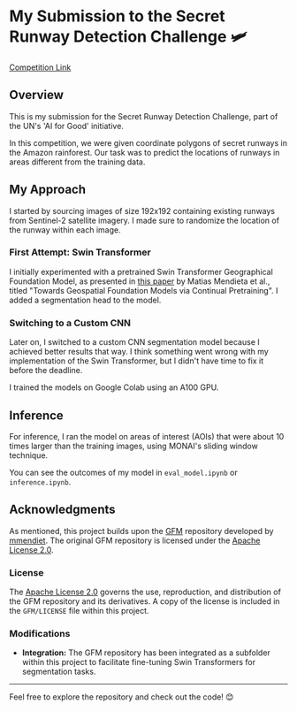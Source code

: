 # My Submission to the Secret Runway Detection Challenge 🛩️

[Competition Link](https://zindi.africa/competitions/geoai-amazon-basin-secret-runway-detection-challenge)

## Overview

This is my submission for the Secret Runway Detection Challenge, part of the UN's 'AI for Good' initiative.

In this competition, we were given coordinate polygons of secret runways in the Amazon rainforest. Our task was to predict the locations of runways in areas different from the training data.

## My Approach

I started by sourcing images of size 192x192 containing existing runways from Sentinel-2 satellite imagery. I made sure to randomize the location of the runway within each image.

### First Attempt: Swin Transformer

I initially experimented with a pretrained Swin Transformer Geographical Foundation Model, as presented in [this paper](https://arxiv.org/abs/2302.04476) by Matias Mendieta et al., titled "Towards Geospatial Foundation Models via Continual Pretraining". I added a segmentation head to the model.

### Switching to a Custom CNN

Later on, I switched to a custom CNN segmentation model because I achieved better results that way. I think something went wrong with my implementation of the Swin Transformer, but I didn't have time to fix it before the deadline.

I trained the models on Google Colab using an A100 GPU.

## Inference

For inference, I ran the model on areas of interest (AOIs) that were about 10 times larger than the training images, using MONAI's sliding window technique.

You can see the outcomes of my model in `eval_model.ipynb` or `inference.ipynb`.

## Acknowledgments

As mentioned, this project builds upon the [GFM](https://github.com/mmendiet/GFM) repository developed by [mmendiet](https://github.com/mmendiet). The original GFM repository is licensed under the [Apache License 2.0](https://github.com/mmendiet/GFM/blob/main/LICENSE).

### License

The [Apache License 2.0](https://www.apache.org/licenses/LICENSE-2.0) governs the use, reproduction, and distribution of the GFM repository and its derivatives. A copy of the license is included in the `GFM/LICENSE` file within this project.

### Modifications

- **Integration:** The GFM repository has been integrated as a subfolder within this project to facilitate fine-tuning Swin Transformers for segmentation tasks.

---

Feel free to explore the repository and check out the code! 😊
